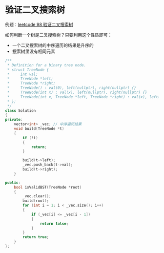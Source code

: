 # 验证二叉搜索树

例题：[leetcode 98 验证二叉搜索树](https://leetcode.cn/problems/validate-binary-search-tree/description/)

如何判断一个树是二叉搜索树？只要利用这个性质即可：

- 一个二叉搜索树的中序遍历的结果是升序的
- 搜索树里没有相同元素

```cpp
/**
 * Definition for a binary tree node.
 * struct TreeNode {
 *     int val;
 *     TreeNode *left;
 *     TreeNode *right;
 *     TreeNode() : val(0), left(nullptr), right(nullptr) {}
 *     TreeNode(int x) : val(x), left(nullptr), right(nullptr) {}
 *     TreeNode(int x, TreeNode *left, TreeNode *right) : val(x), left(left), right(right) {}
 * };
 */
class Solution
{
private:
    vector<int> _vec; // 中序遍历结果
    void build(TreeNode *t)
    {
        if (!t)
        {
            return;
        }

        build(t->left);
        _vec.push_back(t->val);
        build(t->right);
    }

public:
    bool isValidBST(TreeNode *root)
    {
        _vec.clear();
        build(root);
        for (int i = 1; i < _vec.size(); i++)
        {
            if (_vec[i] <= _vec[i - 1])
            {
                return false;
            }
        }
        return true;
    }
};
```

